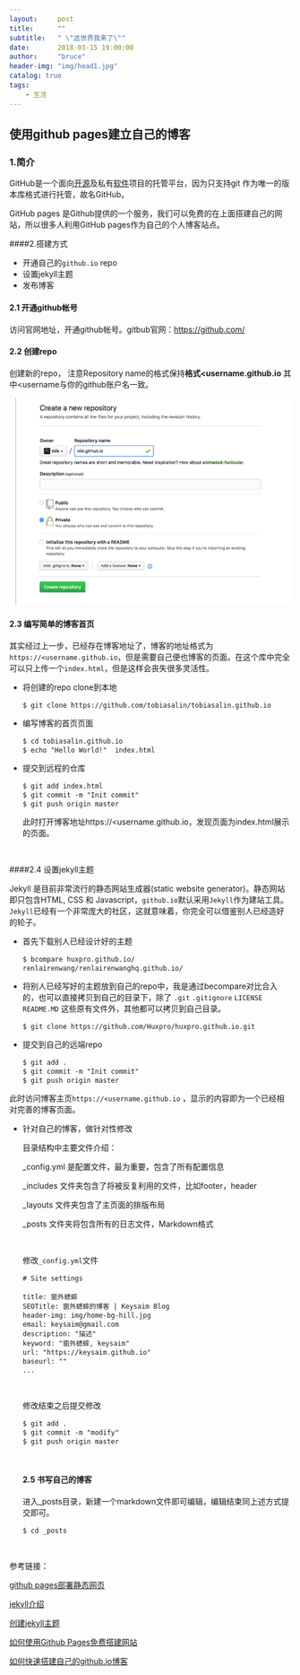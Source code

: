 ```yaml
---
layout:     post
title:      ""
subtitle:   " \"这世界我来了\""
date:       2018-03-15 19:00:00
author:     "bruce"
header-img: "img/head1.jpg"
catalog: true
tags:
    - 生活
---
```


## 使用github pages建立自己的博客

### 1.简介
GitHub是一个面向[开源](https://baike.baidu.com/item/%E5%BC%80%E6%BA%90/20720669)及私有[软件](https://baike.baidu.com/item/%E8%BD%AF%E4%BB%B6/12053)项目的托管平台，因为只支持git 作为唯一的版本库格式进行托管，故名GitHub。

 GitHub pages 是Github提供的一个服务，我们可以免费的在上面搭建自己的网站，所以很多人利用GitHub pages作为自己的个人博客站点。

####2.搭建方式

 * 开通自己的`github.io` repo
 * 设置jekyll主题
 * 发布博客

#### 2.1 开通github帐号

 访问官网地址，开通github帐号。gitbub官网：https://github.com/

#### 2.2 创建repo

 创建新的repo， 注意Repository name的格式保持**格式<username.github.io** 其中<username与你的github账户名一致。

 

 ![](../img/2018-03-16-create-blog/user-repo@2x.png)

#### 2.3 编写简单的博客首页

 其实经过上一步，已经存在博客地址了，博客的地址格式为`https://<username.github.io`，但是需要自己便也博客的页面。在这个库中完全可以只上传一个`index.html`，但是这样会丧失很多灵活性。

 * 将创建的repo clone到本地

   ```
   $ git clone https://github.com/tobiasalin/tobiasalin.github.io
   ```

 * 编写博客的首页页面

   ```
   $ cd tobiasalin.github.io
   $ echo "Hello World!"  index.html
   ```

 * 提交到远程的仓库

   ```
   $ git add index.html
   $ git commit -m "Init commit"
   $ git push origin master
   ```

   此时打开博客地址https://<username.github.io，发现页面为index.html展示的页面。

   ​

####2.4 设置jekyll主题 

 Jekyll 是目前非常流行的静态网站生成器(static website generator)。静态网站即只包含HTML, CSS 和 Javascript，`github.io`默认采用`Jekyll`作为建站工具。`Jekyll`已经有一个非常庞大的社区，这就意味着，你完全可以借鉴别人已经造好的轮子。

 * 首先下载别人已经设计好的主题

   ```
   $ bcompare huxpro.github.io/ renlairenwang/renlairenwanghq.github.io/
   ```

 * 将别人已经写好的主题放到自己的repo中，我是通过becompare对比合入的，也可以直接拷贝到自己的目录下，除了 `.git` `.gitignore` `LICENSE`  `README.MD` 这些原有文件外，其他都可以拷贝到自己目录。

   ```
   $ git clone https://github.com/Huxpro/huxpro.github.io.git
   ```

 * 提交到自己的远端repo

   ```
   $ git add .
   $ git commit -m "Init commit"
   $ git push origin master
   ```

 此时访问博客主页`https://<username.github.io` ，显示的内容即为一个已经相对完善的博客页面。

 * 针对自己的博客，做针对性修改

   目录结构中主要文件介绍：

   _config.yml 是配置文件，最为重要，包含了所有配置信息

   _includes 文件夹包含了将被反复利用的文件，比如footer，header

   _layouts 文件夹包含了主页面的排版布局

   _posts 文件夹将包含所有的日志文件，Markdown格式

   ​

   修改`_config.yml`文件

   ```
   # Site settings

   title: 窗外蟋蟀
   SEOTitle: 窗外蟋蟀的博客 | Keysaim Blog
   header-img: img/home-bg-hill.jpg
   email: keysaim@gmail.com
   description: "描述"
   keyword: "窗外蟋蟀, keysaim"
   url: "https://keysaim.github.io"
   baseurl: ""
   ...
   ```

   ​

   修改结束之后提交修改

   ```
   $ git add .
   $ git commit -m "modify"
   $ git push origin master
   ```

   ​

   #### 2.5 书写自己的博客

   进入_posts目录，新建一个markdown文件即可编辑，编辑结束同上述方式提交即可。

   ```
   $ cd _posts
   ```

   ​

参考链接：

[github pages部署静态网页](http://www.cnblogs.com/JsonShare/p/5522473.html)    

[jekyll介绍](https://www.jianshu.com/p/3f355c7872d5) 

[创建jekyll主题](http://blog.csdn.net/garfielder007/article/details/50224513)

[如何使用Github Pages免费搭建网站](https://www.jianshu.com/p/6cabb41495c8)

[如何快速搭建自己的github.io博客](http://blog.csdn.net/Walkerhau/article/details/77394659)



